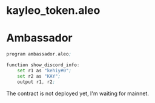 # kayleo_token.aleo

# Ambassador

```asm
program ambassador.aleo;

function show_discord_info:
    set r1 as "kehiy#0";
    set r2 as "KAY";
    output r1, r2;
```

The contract is not deployed yet, I'm waiting for mainnet.
